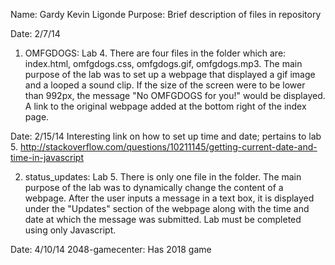 Name:	Gardy Kevin Ligonde	
Purpose: Brief description of files in repository

Date: 2/7/14
1. OMFGDOGS: Lab 4. There are four files in the folder which are: index.html, omfgdogs.css, omfgdogs.gif, omfgdogs.mp3. The main purpose of the lab was to set up a webpage that displayed a gif image and a looped a sound clip. If the size of the screen were to be lower than 992px, the message "No OMFGDOGS for you!" would be displayed. A link to the original webpage added at the bottom right of the index page. 

Date: 2/15/14
Interesting link on how to set up time and date; pertains to lab 5.
http://stackoverflow.com/questions/10211145/getting-current-date-and-time-in-javascript

2. status_updates: Lab 5. There is only one file in the folder. The main purpose of the lab was to dynamically change the content of a webpage. After the user inputs a message in a text box, it is displayed under the "Updates" section of the webpage along with the time and date at which the message was submitted. Lab must be completed using only Javascript.

Date: 4/10/14
2048-gamecenter: Has 2018 game